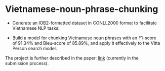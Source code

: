 # Vietnamese-noun-phrase-chunking
* Generate an IOB2-formatted dataset in CONLL2000 format to facilitate Vietnamese NLP tasks:

* Build a model for chunking Vietnamese noun phrases with an F1-score of 91.34% and Bleu-score of 85.89%, and apply it effectively to the Vitta Person search model.

The project is further described in the paper: [link](https://www.overleaf.com/read/ccmnfqywqbzn#d6105a) (currently in the submission process).
